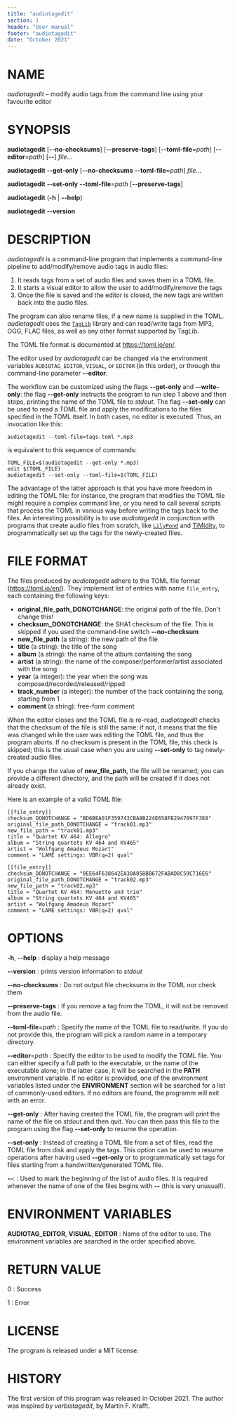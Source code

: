 ```yaml
---
title: "audiotagedit"
section: 1
header: "User manual"
footer: "audiotagedit"
date: "October 2021"
---
```


# NAME

*audiotagedit* – modify audio tags from the command line using your favourite editor


# SYNOPSIS

**audiotagedit** [**--no-checksums**] [**--preserve-tags**] [**--toml-file**=*path*] [**--editor**=*path*] [**--**] *file*...

**audiotagedit** **--get-only** [**--no-checksums** **--toml-file**=*path*] *file*...

**audiotagedit** **--set-only** **--toml-file**=*path* [**--preserve-tags**]

**audiotagedit** (**-h** | **--help**)

**audiotagedit** **--version**


# DESCRIPTION

*audiotagedit* is a command-line program that implements a command-line pipeline to add/modify/remove audio tags in audio files:

1. It reads tags from a set of audio files and saves them in a TOML file.
2. It starts a visual editor to allow the user to add/modify/remove the tags
3. Once the file is saved and the editor is closed, the new tags are written back into the audio files.

The program can also rename files, if a new name is supplied in the TOML. *audiotagedit* uses the [`TagLib`](https://taglib.org/) library and can read/write tags from MP3, OGG, FLAC files, as well as any other format supported by TagLib.

The TOML file format is documented at https://toml.io/en/.

The editor used by *audiotagedit* can be changed via the environment variables `AUDIOTAG_EDITOR`, `VISUAL`, or `EDITOR` (in this order), or through the command-line parameter **--editor**.

The workflow can be customized using the flags **--get-only** and **--write-only**: the flag **--get-only** instructs the program to run step 1 above and then stops, printing the name of the TOML file to *stdout*. The flag **--set-only** can be used to read a TOML file and apply the modifications to the files specified in the TOML itself. In both cases, no editor is executed. Thus, an invocation like this:

    audiotagedit --toml-file=tags.toml *.mp3

is equivalent to this sequence of commands:

    TOML_FILE=$(audiotagedit --get-only *.mp3)
    edit $(TOML_FILE)
    audiotagedit --set-only --toml-file=$(TOML_FILE)

The advantage of the latter approach is that you have more freedom in editing the TOML file: for instance, the program that modifies the TOML file might require a complex command line, or you need to call several scripts that process the TOML in various way before writing the tags back to the files. An interesting possibility is to use *audiotagedit* in conjunction with programs that create audio files from scratch, like [`LilyPond`](http://lilypond.org/) and [TiMidity](http://timidity.sourceforge.net/), to programmatically set up the tags for the newly-created files. 


# FILE FORMAT

The files produced by *audiotagedit* adhere to the TOML file format (https://toml.io/en/). They implement list of entries with name `file_entry`, each containing the following keys:

-   **original_file_path_DONOTCHANGE**: the original path of the file. Don't change this!
-   **checksum_DONOTCHANGE**: the SHA1 checksum of the file. This is skipped if you used the command-line switch **--no-checksum**
-   **new_file_path** (a string): the new path of the file
-   **title** (a string): the title of the song
-   **album** (a string): the name of the album containing the song
-   **artist** (a string): the name of the composer/performer/artist associated with the song
-   **year** (a integer): the year when the song was composed/recorded/released/ripped
-   **track_number** (a integer): the number of the track containing the song, starting from 1
-   **comment** (a string): free-form comment

When the editor closes and the TOML file is re-read, *audiotagedit* checks that the checksum of the file is still the same: if not, it means that the file was changed while the user was editing the TOML file, and thus the program aborts. If no checksum is present in the TOML file, this check is skipped; this is the usual case when you are using **--set-only** to tag newly-created audio files.

If you change the value of **new_file_path**, the file will be renamed; you can provide a different directory, and the path will be created if it does not already exist.

Here is an example of a valid TOML file:

    [[file_entry]]
    checksum_DONOTCHANGE = "BD6BEA01F359743CBA8B224E658FB2947097F3E8"
    original_file_path_DONOTCHANGE = "track01.mp3"
    new_file_path = "track01.mp3"
    title = "Quartet KV 464: Allegro"
    album = "String quartets KV 464 and KV465"
    artist = "Wolfgang Amadeus Mozart"
    comment = "LAME settings: VBR(q=2) qval"

    [[file_entry]]
    checksum_DONOTCHANGE = "0EE64F638642EA30A85BBB672FABAD8C59C716E6"
    original_file_path_DONOTCHANGE = "track02.mp3"
    new_file_path = "track02.mp3"
    title = "Quartet KV 464: Menuetto and trio"
    album = "String quartets KV 464 and KV465"
    artist = "Wolfgang Amadeus Mozart"
    comment = "LAME settings: VBR(q=2) qval"


# OPTIONS

**-h**, **--help**
: display a help message

**--version**
: prints version information to *stdout*

**--no-checksums**
: Do not output file checksums in the TOML nor check them

**--preserve-tags**
: If you remove a tag from the TOML, it will not be removed from the audio file.

**--toml-file**=*path*
: Specify the name of the TOML file to read/write. If you do not provide this, the program will pick a random name in a temporary directory.

**--editor**=*path*
: Specify the editor to be used to modify the TOML file. You can either specify a full path to the executable, or the name of the executable alone; in the latter case, it will be searched in the **PATH** environment variable. If no editor is provided, one of the environment variables listed under the **ENVIRONMENT** section will be searched for a list of commonly-used editors. If no editors are found, the programm will exit with an error.

**--get-only**
: After having created the TOML file, the program will print the name of the file on *stdout* and then quit. You can then pass this file to the program using the flag **--set-only** to resume the operation.

**--set-only**
: Instead of creating a TOML file from a set of files, read the TOML file from disk and apply the tags. This option can be used to resume operations after having used **--get-only** or to programmatically set tags for files starting from a handwritten/generated TOML file.

**--**:
: Used to mark the beginning of the list of audio files. It is required whenever the name of one of the files begins with **--** (this is very unusual!).


# ENVIRONMENT VARIABLES

**AUDIOTAG_EDITOR**, **VISUAL**, **EDITOR**
: Name of the editor to use. The environment variables are searched in the order specified above.


# RETURN VALUE

0
: Success

1
: Error


# LICENSE

The program is released under a MIT license.

# HISTORY

The first version of this program was released in October 2021. The author was inspired by *vorbistagedit*, by Martin F. Krafft.
